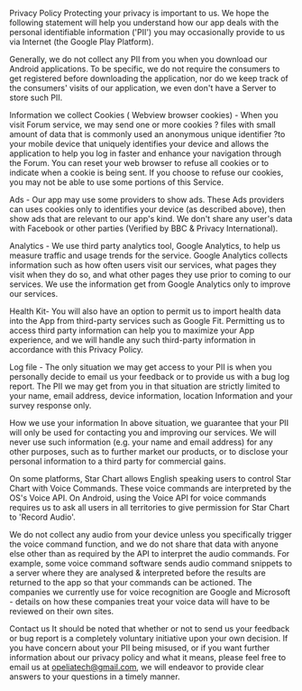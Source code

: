 Privacy Policy
Protecting your privacy is important to us. We hope the following statement will help you understand how our app deals with the personal identifiable information ('PII') you may occasionally provide to us via Internet (the Google Play Platform).

Generally, we do not collect any PII from you when you download our Android applications. To be specific, we do not require the consumers to get registered before downloading the application, nor do we keep track of the consumers' visits of our application, we even don't have a Server to store such PII.

Information we collect
Cookies ( Webview browser cookies) - When you visit Forum service, we may send one or more cookies ? files with small amount of data that is commonly used an anonymous unique identifier ?to your mobile device that uniquely identifies your device and allows the application to help you log in faster and enhance your navigation through the Forum. You can reset your web browser to refuse all cookies or to indicate when a cookie is being sent. If you choose to refuse our cookies, you may not be able to use some portions of this Service.

Ads - Our app may use some providers to show ads. These Ads providers can uses cookies only to identifies your device (as described above), then show ads that are relevant to our app's kind. We don't share any user's data with Facebook or other parties (Verified by BBC & Privacy International).

Analytics - We use third party analytics tool, Google Analytics, to help us measure traffic and usage trends for the service. Google Analytics collects information such as how often users visit our services, what pages they visit when they do so, and what other pages they use prior to coming to our services. We use the information get from Google Analytics only to improve our services.

Health Kit- You will also have an option to permit us to import health data into the App from third-party services such as Google Fit. Permitting us to access third party information can help you to maximize your App experience, and we will handle any such third-party information in accordance with this Privacy Policy.

Log file - The only situation we may get access to your PII is when you personally decide to email us your feedback or to provide us with a bug log report. The PII we may get from you in that situation are strictly limited to your name, email address, device information, location Information and your survey response only.

How we use your information
In above situation, we guarantee that your PII will only be used for contacting you and improving our services. We will never use such information (e.g. your name and email address) for any other purposes, such as to further market our products, or to disclose your personal information to a third party for commercial gains.

On some platforms, Star Chart allows English speaking users to control Star Chart with Voice Commands. These voice commands are interpreted by the OS's Voice API. On Android, using the Voice API for voice commands requires us to ask all users in all territories to give permission for Star Chart to 'Record Audio'.

We do not collect any audio from your device unless you specifically trigger the voice command function, and we do not share that data with anyone else other than as required by the API to interpret the audio commands. For example, some voice command software sends audio command snippets to a server where they are analysed & interpreted before the results are returned to the app so that your commands can be actioned. The companies we currently use for voice recognition are Google and Microsoft - details on how these companies treat your voice data will have to be reviewed on their own sites.

Contact us
It should be noted that whether or not to send us your feedback or bug report is a completely voluntary initiative upon your own decision. If you have concern about your PII being misused, or if you want further information about our privacy policy and what it means, please feel free to email us at opeliatech@gmail.com, we will endeavor to provide clear answers to your questions in a timely manner.

